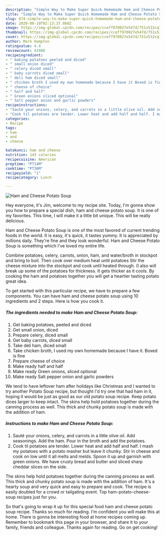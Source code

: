 ```yaml
---
description: "Simple Way to Make Super Quick Homemade Ham and Cheese Potato Soup"
title: "Simple Way to Make Super Quick Homemade Ham and Cheese Potato Soup"
slug: 674-simple-way-to-make-super-quick-homemade-ham-and-cheese-potato-soup
date: 2020-08-10T02:13:37.868Z
image: https://img-global.cpcdn.com/recipes/cceff970027e547d/751x532cq70/ham-and-cheese-potato-soup-recipe-main-photo.jpg
thumbnail: https://img-global.cpcdn.com/recipes/cceff970027e547d/751x532cq70/ham-and-cheese-potato-soup-recipe-main-photo.jpg
cover: https://img-global.cpcdn.com/recipes/cceff970027e547d/751x532cq70/ham-and-cheese-potato-soup-recipe-main-photo.jpg
author: Mark Hampton
ratingvalue: 4.4
reviewcount: 43488
recipeingredient:
- " baking potatoes peeled and diced"
- " small onion diced"
- " celery diced small"
- " baby carrots diced small"
- " deli ham diced small"
- " chicken broth I used my own homemade because I have it Boxed is fine"
- " cheese of choice"
- " half and half"
- " Green onions sliced optional"
- " Salt pepper onion and garlic powders"
recipeinstructions:
- "Sauté your onions, celery, and carrots in a little olive oil. Add seasonings. Add the ham. Pour in the broth and add the potatoes."
- "Cook til potatoes are tender. Lower heat and add half and half. I mash my potatoes with a potato masher but leave it chunky. Stir in cheese and cook on low until it all melts and melds. Spoon it up and garnish with green onions. We have crusty bread and butter and sliced sharp cheddar slices on the side."
categories:
- Recipe
tags:
- ham
- and
- cheese

katakunci: ham and cheese 
nutrition: 143 calories
recipecuisine: American
preptime: "PT14M"
cooktime: "PT30M"
recipeyield: "1"
recipecategory: Lunch

---
```



![Ham and Cheese Potato Soup](https://img-global.cpcdn.com/recipes/cceff970027e547d/751x532cq70/ham-and-cheese-potato-soup-recipe-main-photo.jpg)

Hey everyone, it's Jim, welcome to my recipe site. Today, I'm gonna show you how to prepare a special dish, ham and cheese potato soup. It is one of my favorites. This time, I will make it a little bit unique. This will be really delicious.

Ham and Cheese Potato Soup is one of the most favored of current trending foods in the world. It is easy, it's quick, it tastes yummy. It is appreciated by millions daily. They're fine and they look wonderful. Ham and Cheese Potato Soup is something which I've loved my entire life.

Combine potatoes, celery, carrots, onion, ham, and water/broth in stockpot and bring to boil. Then cook over medium heat until potatoes Stir the cheese mixture into the stockpot and cook until heated through. (I also will break up some of the potatoes for thickness. It gets thicker as it cools. By cooking the ham and potatoes together you will get a heartier tasting potato great idea.


To get started with this particular recipe, we have to prepare a few components. You can have ham and cheese potato soup using 10 ingredients and 2 steps. Here is how you cook it.

<!--inarticleads1-->

##### The ingredients needed to make Ham and Cheese Potato Soup:

1. Get  baking potatoes, peeled and diced
1. Get  small onion, diced
1. Prepare  celery, diced small
1. Get  baby carrots, diced small
1. Take  deli ham, diced small
1. Take  chicken broth, I used my own homemade because I have it. Boxed is fine
1. Prepare  cheese of choice
1. Make ready  half and half
1. Make ready  Green onions, sliced optional
1. Make ready  Salt pepper onion and garlic powders


We tend to have leftover ham after holidays like Christmas and I wanted to try another Potato Soup recipe, but thought I&#39;d try one that had ham in it, hoping it would be just as good as our old potato soup recipe. Keep potato dices larger to keep intact. The skins help hold potatoes together during the canning process as well. This thick and chunky potato soup is made with the addition of ham. 

<!--inarticleads2-->

##### Instructions to make Ham and Cheese Potato Soup:

1. Sauté your onions, celery, and carrots in a little olive oil. Add seasonings. Add the ham. Pour in the broth and add the potatoes.
1. Cook til potatoes are tender. Lower heat and add half and half. I mash my potatoes with a potato masher but leave it chunky. Stir in cheese and cook on low until it all melts and melds. Spoon it up and garnish with green onions. We have crusty bread and butter and sliced sharp cheddar slices on the side.


The skins help hold potatoes together during the canning process as well. This thick and chunky potato soup is made with the addition of ham. It&#39;s a hearty soup and very quick and easy to prepare and cook. The recipe is easily doubled for a crowd or tailgating event. Top ham-potato-cheese-soup recipes just for you. 

So that's going to wrap it up for this special food ham and cheese potato soup recipe. Thanks so much for reading. I'm confident you will make this at home. There is gonna be interesting food at home recipes coming up. Remember to bookmark this page in your browser, and share it to your family, friends and colleague. Thanks again for reading. Go on get cooking!
